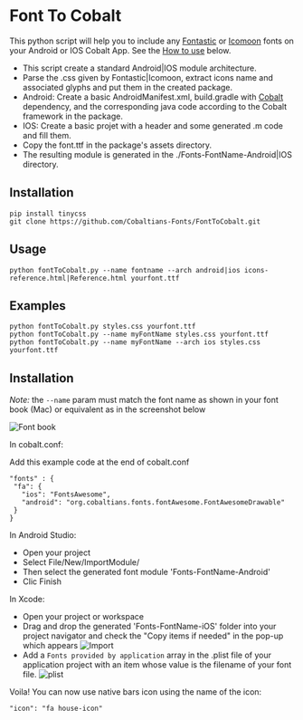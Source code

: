Font To Cobalt
==============

This python script will help you to include any [Fontastic](http://fontastic.me/) or [Icomoon](https://icomoon.io/) fonts on your Android or IOS Cobalt App. See the [How to use](#usage) below.

* This script create a standard Android|IOS module architecture.
* Parse the .css given by Fontastic|Icomoon, extract icons name and associated glyphs and put them in the created package.
* Android: Create a basic AndroidManifest.xml, build.gradle with [Cobalt](http://cobaltians.org/) dependency, and the corresponding java code according to the Cobalt framework in the package.
* IOS: Create a basic projet with a header and some generated .m code and fill them.
* Copy the font.ttf in the package's assets directory.
* The resulting module is generated in the ./Fonts-FontName-Android|IOS directory.

Installation
-----------

```
pip install tinycss
git clone https://github.com/Cobaltians-Fonts/FontToCobalt.git
```

Usage
-----

```
python fontToCobalt.py --name fontname --arch android|ios icons-reference.html|Reference.html yourfont.ttf
```

Examples
--------

```
python fontToCobalt.py styles.css yourfont.ttf
python fontToCobalt.py --name myFontName styles.css yourfont.ttf
python fontToCobalt.py --name myFontName --arch ios styles.css yourfont.ttf
```

Installation
------------

*Note:* the `--name` param must match the font name as shown in your font book (Mac) or equivalent as in the screenshot below

![Font book](https://cloud.githubusercontent.com/assets/2175246/13926054/eb4b7dbc-ef8a-11e5-9758-d86c2e6302ed.png)

In cobalt.conf:

Add this example code at the end of cobalt.conf
```
"fonts" : {
 "fa": {
   "ios": "FontsAwesome",
   "android": "org.cobaltians.fonts.fontAwesome.FontAwesomeDrawable"
 }
}
```
In Android Studio:
* Open your project
* Select File/New/ImportModule/
* Then select the generated font module 'Fonts-FontName-Android'
* Clic Finish

In Xcode:
* Open your project or workspace
* Drag and drop the generated 'Fonts-FontName-iOS' folder into your project navigator and check the "Copy items if needed" in the pop-up which appears
![Import](https://cloud.githubusercontent.com/assets/2175246/13926345/24ba3646-ef8c-11e5-9eb1-4bed0b87e4eb.png)
* Add a `Fonts provided by application` array in the .plist file of your application project with an item whose value is the filename of your font file.
![plist](https://cloud.githubusercontent.com/assets/2175246/13926575/404fb1b4-ef8d-11e5-82d4-eb236ae838f4.png)

Voila! You can now use native bars icon using the name of the icon:
```
"icon": "fa house-icon"
```
